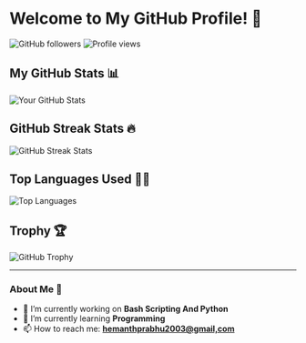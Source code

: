 # Welcome to My GitHub Profile! 👋

![GitHub followers](https://img.shields.io/github/followers/happygeek21?label=Followers&style=social)
![Profile views](https://komarev.com/ghpvc/?username=happygeek21&color=blueviolet)

## My GitHub Stats 📊
![Your GitHub Stats](https://github-readme-stats.vercel.app/api?username=happygeek21&show_icons=true&theme=radical)

## GitHub Streak Stats 🔥
![GitHub Streak Stats](https://github-readme-streak-stats.herokuapp.com/?user=happygeek21&theme=radical)

## Top Languages Used 🧑‍💻
![Top Languages](https://github-readme-stats.vercel.app/api/top-langs/?username=happygeek21&layout=compact&theme=radical)

## Trophy 🏆
![GitHub Trophy](https://github-profile-trophy.vercel.app/?username=happygeek21&theme=radical&no-frame=true&no-bg=true&margin-w=4)

---
### About Me 🚀
- 🔭 I’m currently working on **Bash Scripting And Python**
- 🌱 I’m currently learning **Programming**
- 📫 How to reach me: **[hemanthprabhu2003@gmail,com](mailto:hemanthprabhu2003@gmail.com)**

